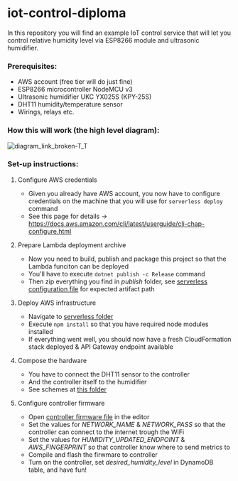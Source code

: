 # iot-control-diploma

In this repository you will find an example IoT control service that will let you control relative humidity level via ESP8266 module and ultrasonic humidifier.

### Prerequisites:
- AWS account (free tier will do just fine)
- ESP8266 microcontroller NodeMCU v3
- Ultrasonic humidifier UKC YX025S (KPY-25S)
- DHT11 humidity/temperature sensor
- Wirings, relays etc.

### How this will work (the high level diagram):
![diagram_link_broken-T_T](https://drive.google.com/uc?export=view&id=1Vai_HrPTf2PpHGNOuNkzIVZiK46icxn1)

### Set-up instructions:
1. Configure AWS credentials
    - Given you already have AWS account, you now have to configure credentials on the machine that you will use for `serverless deploy` command
    - See this page for details -> https://docs.aws.amazon.com/cli/latest/userguide/cli-chap-configure.html

2. Prepare Lambda deployment archive
    - Now you need to build, publish and package this project so that the Lambda funciton can be deployed
    - You'll have to execute `dotnet publish -c Release` command
    - Then zip everything you find in _publish_ folder, see [serverless configuration file](IoT.Control/IoT.Control.Services/serverless.yml) for expected artifact path

3. Deploy AWS infrastructure
    - Navigate to [serverless folder](IoT.Control/IoT.Control.Services/)
    - Execute `npm install` so that you have required node modules installed
    - If everything went well, you should now have a fresh CloudFormation stack deployed & API Gateway endpoint available

4. Compose the hardware
    - You have to connect the DHT11 sensor to the controller
    - And the controller itself to the humidifier
    - See schemes at [this folder](IoT.Control/IoT.Control.Services/HumidityService/Schemas/)

5. Configure controller firmware
    - Open [controller firmware file](IoT.Control/IoT.Control.Services/HumidityService/Firmware/HumidityControllerFirmware.ino) in the editor
    - Set the values for _NETWORK_NAME_ & _NETWORK_PASS_ so that the controller can connect to the internet trough the WiFi
    - Set the values for _HUMIDITY_UPDATED_ENDPOINT_ & _AWS_FINGERPRINT_ so that controller know where to send metrics to
    - Compile and flash the firwmare to controller
    - Turn on the controller, set _desired_humidity_level_ in DynamoDB table, and have fun!
